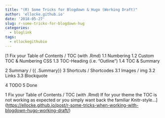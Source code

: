 ```yaml
---
title: "(R) Some Tricks for Blogdown & Hugo (Working Draft)"
author: 'ellocke.github.io'
date: '2018-05-27'
slug: r-some-tricks-for-blogdown-hug
categories:
  - bloglink
tags:
  - ellockegithubio
---
```


[1 Fix your Table of Contents / TOC (with .Rmd)1.1 Numbering1.2 Custom TOC & Numbering CSS1.3 TOC-Heading (i.e. “Outline”)1.4 TOC & Summary2 Summary / {{ .Summary}}3 Shortcuts / Shortcodes3.1 Images / img3.2 Links3.3 Blockquote4 TODO5 Done1 Fix your Table of Contents / TOC (with .Rmd)If for your theme the TOC is not working as expected or you simply want back the familiar Knitr-style...<click to read more>](https://ellocke.github.io/post/r-some-tricks-when-working-with-blogdown-hugo-working-draft/)

